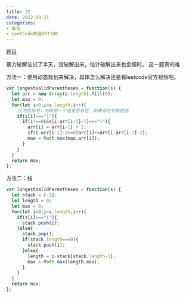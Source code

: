 ```yaml
---
title: 32
date: 2022-09-21
categories: 
- 算法
- LeetCode热题HOT100
---
```


[题目](https://leetcode.cn/problems/longest-valid-parentheses/)

暴力破解法试了半天，没破解出来，估计破解出来也会超时。
这一题真的难

方法一：使用动态规划来解决，具体怎么解决还是看leetcode官方视频吧。
```js
var longestValidParentheses = function(s) {
  let arr = new Array(s.length).fill(0);
  let max = 0;
  for(let i=0;i<s.length;i++){
    //为右括号，判断前一个值是否存在，如果存在判断数值
    if(s[i]===")"){
      if(i!==0&&s[i-arr[i-1]-1]==="("){
        arr[i] = arr[i-1] + 2;
        if(i-arr[i-1]-2>=0)arr[i]+=arr[i-arr[i-1]-2];
        max = Math.max(max,arr[i]);
      }
    }
  }
  return max;
};
```

方法二：栈
```js
var longestValidParentheses = function(s) {
  let stack = [-1];
  let length = 0;
  let max = 0;
  for(let i=0;i<s.length;i++){
    if(s[i]==="("){
      stack.push(i);
    }else{
      stack.pop();
      if(stack.length===0){
        stack.push(i);
      }else{
        length = i-stack[stack.length-1];
        max = Math.max(length,max);
      }
    }
  }
  return max;
};
```
